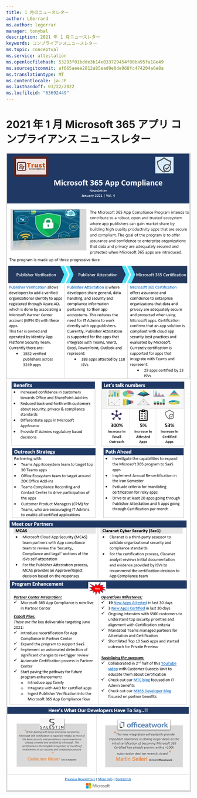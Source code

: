 ```yaml
---
title: 1 月のニュースレター
author: LGerrard
ms.author: legerrar
manager: tonybal
description: 2021 年 1 月ニュースレター
keywords: コンプライアンスニュースレター
ms.topic: conceptual
ms.service: attestation
ms.openlocfilehash: 53293f01bdde3b14e033729454f00ba95fa18e49
ms.sourcegitcommit: af065aeee2812a85ead9e0de968fc474204a6e8a
ms.translationtype: MT
ms.contentlocale: ja-JP
ms.lasthandoff: 03/22/2022
ms.locfileid: "63692449"
---
```

# <a name="january-2021-microsoft-365-app-compliance-newsletter"></a>2021 年 1 月 Microsoft 365 アプリ コンプライアンス ニュースレター

![Alt textAlt](../media/Jan1.PNG)
![ textAlt](../media/Jan2.PNG)
![ text](../media/Jan3.PNG)
